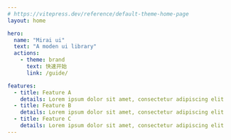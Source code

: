 ```yaml
---
# https://vitepress.dev/reference/default-theme-home-page
layout: home

hero:
  name: "Mirai ui"
  text: "A moden ui library"
  actions:
    - theme: brand
      text: 快速开始
      link: /guide/

features:
  - title: Feature A
    details: Lorem ipsum dolor sit amet, consectetur adipiscing elit
  - title: Feature B
    details: Lorem ipsum dolor sit amet, consectetur adipiscing elit
  - title: Feature C
    details: Lorem ipsum dolor sit amet, consectetur adipiscing elit
---
```


